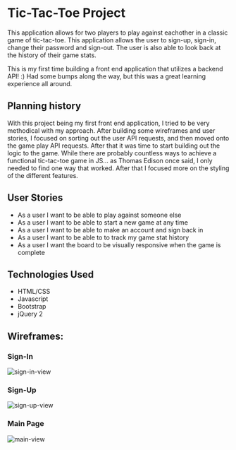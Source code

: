 # Tic-Tac-Toe Project
This application allows for two players to play against eachother in a classic game of tic-tac-toe. This application allows the user to sign-up, sign-in, change their password and sign-out. The user is also able to look back at the history of their game stats.

This is my first time building a front end application that utilizes a backend API! :) Had some bumps along the way, but this was a great learning experience all around.

## Planning history
With this project being my first front end application, I tried to be very methodical with my approach. After building some wireframes and user stories, I focused on sorting out the user API requests, and then moved onto the game play API requests. After that it was time to start building out the logic to the game. While there are probably countless ways to achieve a functional tic-tac-toe game in JS... as Thomas Edison once said, I only needed to find one way that worked. After that I focused more on the styling of the different features.

## User Stories
- As a user I want to be able to play against someone else
- As a user I want to be able to start a new game at any time
- As a user I want to be able to make an account and sign back in
- As a user I want to be able to to track my game stat history
- As a user I want the board to be visually responsive when the game is complete

## Technologies Used
- HTML/CSS
- Javascript
- Bootstrap
- jQuery
2
## Wireframes:
### Sign-In
![sign-in-view](https://i.imgur.com/R8Xf8RO.png)
### Sign-Up
![sign-up-view](https://i.imgur.com/jeFvumE.png)
### Main Page
![main-view](https://i.imgur.com/2tDgnsq.png)
